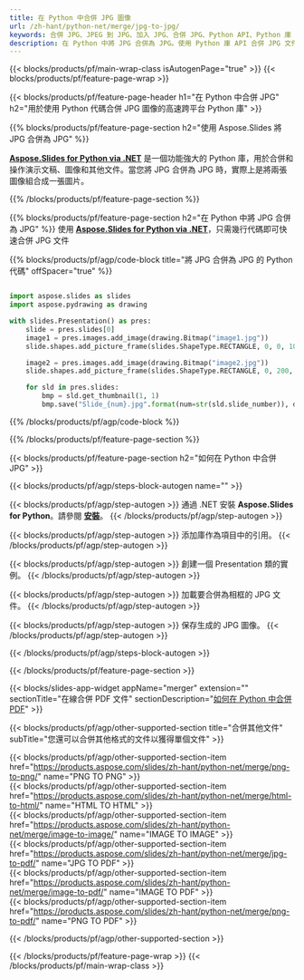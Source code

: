 ```yaml
---
title: 在 Python 中合併 JPG 圖像
url: /zh-hant/python-net/merge/jpg-to-jpg/
keywords: 合併 JPG、JPEG 到 JPG、加入 JPG、合併 JPG、Python API、Python 庫
description: 在 Python 中將 JPG 合併為 JPG。使用 Python 庫 API 合併 JPG 文件
---
```


{{< blocks/products/pf/main-wrap-class isAutogenPage="true" >}}
{{< blocks/products/pf/feature-page-wrap >}}

{{< blocks/products/pf/feature-page-header h1="在 Python 中合併 JPG" h2="用於使用 Python 代碼合併 JPG 圖像的高速跨平台 Python 庫" >}}

{{% blocks/products/pf/feature-page-section h2="使用 Aspose.Slides 將 JPG 合併為 JPG" %}}

[**Aspose.Slides for Python via .NET**](https://products.aspose.com/slides/zh-hant/python-net/) 是一個功能強大的 Python 庫，用於合併和操作演示文稿、圖像和其他文件。當您將 JPG 合併為 JPG 時，實際上是將兩張圖像組合成一張圖片。

{{% /blocks/products/pf/feature-page-section %}}




{{% blocks/products/pf/feature-page-section  h2="在 Python 中將 JPG 合併為 JPG" %}}
使用 [**Aspose.Slides for Python via .NET**](https://products.aspose.com/slides/zh-hant/python-net/)，只需幾行代碼即可快速合併 JPG 文件

{{% blocks/products/pf/agp/code-block title="將 JPG 合併為 JPG 的 Python 代碼" offSpacer="true" %}}
```python

import aspose.slides as slides
import aspose.pydrawing as drawing

with slides.Presentation() as pres:
    slide = pres.slides[0]
    image1 = pres.images.add_image(drawing.Bitmap("image1.jpg"))
	slide.shapes.add_picture_frame(slides.ShapeType.RECTANGLE, 0, 0, 100, 100, image1)

    image2 = pres.images.add_image(drawing.Bitmap("image2.jpg"))
	slide.shapes.add_picture_frame(slides.ShapeType.RECTANGLE, 0, 200, 100, 100, image2)

    for sld in pres.slides:
        bmp = sld.get_thumbnail(1, 1)
        bmp.save("Slide_{num}.jpg".format(num=str(sld.slide_number)), drawing.imaging.ImageFormat.jpeg)
```
{{% /blocks/products/pf/agp/code-block %}}

{{% /blocks/products/pf/feature-page-section %}}




{{< blocks/products/pf/feature-page-section  h2="如何在 Python 中合併 JPG" >}}


{{< blocks/products/pf/agp/steps-block-autogen name="" >}}


{{< blocks/products/pf/agp/step-autogen >}}
通過 .NET 安裝 **Aspose.Slides for Python**。請參閱 [**安裝**](https://docs.aspose.com/slides/python-net/installation/)。
{{< /blocks/products/pf/agp/step-autogen >}}

{{< blocks/products/pf/agp/step-autogen >}}
添加庫作為項目中的引用。
{{< /blocks/products/pf/agp/step-autogen >}}

{{< blocks/products/pf/agp/step-autogen >}}
創建一個 Presentation 類的實例。
{{< /blocks/products/pf/agp/step-autogen >}}

{{< blocks/products/pf/agp/step-autogen >}}
加載要合併為相框的 JPG 文件。
{{< /blocks/products/pf/agp/step-autogen >}}

{{< blocks/products/pf/agp/step-autogen >}}
保存生成的 JPG 圖像。
{{< /blocks/products/pf/agp/step-autogen >}}


{{< /blocks/products/pf/agp/steps-block-autogen >}}


{{< /blocks/products/pf/feature-page-section >}}




{{< blocks/slides-app-widget  appName="merger" extension="" sectionTitle="在線合併 PDF 文件" sectionDescription="[如何在 Python 中合併 PDF](https://products.aspose.com/slides/zh-hant/python-net/merge/pdf/)" >}}

{{< blocks/products/pf/agp/other-supported-section title="合併其他文件" subTitle="您還可以合併其他格式的文件以獲得單個文件" >}}
  
{{< blocks/products/pf/agp/other-supported-section-item href="https://products.aspose.com/slides/zh-hant/python-net/merge/png-to-png/" name="PNG TO PNG" >}}  
{{< blocks/products/pf/agp/other-supported-section-item href="https://products.aspose.com/slides/zh-hant/python-net/merge/html-to-html/" name="HTML TO HTML" >}}  
{{< blocks/products/pf/agp/other-supported-section-item href="https://products.aspose.com/slides/zh-hant/python-net/merge/image-to-image/" name="IMAGE TO IMAGE" >}}  
{{< blocks/products/pf/agp/other-supported-section-item href="https://products.aspose.com/slides/zh-hant/python-net/merge/jpg-to-pdf/" name="JPG TO PDF" >}}  
{{< blocks/products/pf/agp/other-supported-section-item href="https://products.aspose.com/slides/zh-hant/python-net/merge/image-to-pdf/" name="IMAGE TO PDF" >}}  
{{< blocks/products/pf/agp/other-supported-section-item href="https://products.aspose.com/slides/zh-hant/python-net/merge/png-to-pdf/" name="PNG TO PDF" >}}  
  


{{< /blocks/products/pf/agp/other-supported-section >}}

{{< /blocks/products/pf/feature-page-wrap >}}
{{< /blocks/products/pf/main-wrap-class >}}